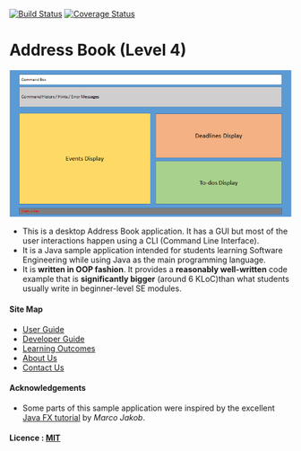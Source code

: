 [![Build Status](https://travis-ci.org/se-edu/addressbook-level4.svg?branch=master)](https://travis-ci.org/se-edu/addressbook-level4)
[![Coverage Status](https://coveralls.io/repos/github/se-edu/addressbook-level4/badge.svg?branch=master)](https://coveralls.io/github/se-edu/addressbook-level4?branch=master)

# Address Book (Level 4)

<img src="docs/diagrams/home.png" width="600"><br>

* This is a desktop Address Book application. It has a GUI but most of the user interactions happen using 
  a CLI (Command Line Interface).
* It is a Java sample application intended for students learning Software Engineering while using Java as 
  the main programming language. 
* It is **written in OOP fashion**. It provides a **reasonably well-written** code example that is 
  **significantly bigger** (around 6 KLoC)than what students usually write in beginner-level SE modules. 
  
#### Site Map
* [User Guide](docs/UserGuide.md) 
* [Developer Guide](docs/DeveloperGuide.md) 
* [Learning Outcomes](docs/LearningOutcomes.md) 
* [About Us](docs/AboutUs.md)
* [Contact Us](docs/ContactUs.md)


#### Acknowledgements

* Some parts of this sample application were inspired by the excellent 
  [Java FX tutorial](http://code.makery.ch/library/javafx-8-tutorial/) by *Marco Jakob*. 


#### Licence : [MIT](LICENSE)
